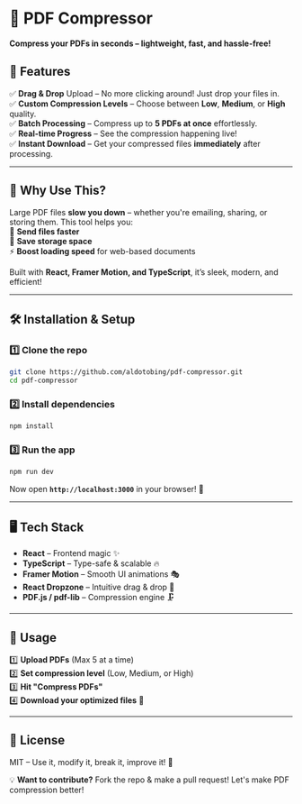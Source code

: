 # 📄 PDF Compressor

**Compress your PDFs in seconds – lightweight, fast, and hassle-free!**

## 🚀 Features

✅ **Drag & Drop** Upload – No more clicking around! Just drop your files in.  
✅ **Custom Compression Levels** – Choose between **Low**, **Medium**, or **High** quality.  
✅ **Batch Processing** – Compress up to **5 PDFs at once** effortlessly.  
✅ **Real-time Progress** – See the compression happening live!  
✅ **Instant Download** – Get your compressed files **immediately** after processing.

---

## 🎯 Why Use This?

Large PDF files **slow you down** – whether you're emailing, sharing, or storing them. This tool helps you:  
📩 **Send files faster**  
📂 **Save storage space**  
⚡ **Boost loading speed** for web-based documents

Built with **React, Framer Motion, and TypeScript**, it’s sleek, modern, and efficient!

---

## 🛠️ Installation & Setup

### 1️⃣ Clone the repo

```sh
git clone https://github.com/aldotobing/pdf-compressor.git
cd pdf-compressor
```

### 2️⃣ Install dependencies

```sh
npm install
```

### 3️⃣ Run the app

```sh
npm run dev
```

Now open **`http://localhost:3000`** in your browser! 🎉

---

## 🖥️ Tech Stack

- **React** – Frontend magic ✨
- **TypeScript** – Type-safe & scalable 🔥
- **Framer Motion** – Smooth UI animations 🎭
- **React Dropzone** – Intuitive drag & drop 🚀
- **PDF.js / pdf-lib** – Compression engine 🗜️

---

## 📌 Usage

1️⃣ **Upload PDFs** (Max 5 at a time)  
2️⃣ **Set compression level** (Low, Medium, or High)  
3️⃣ **Hit "Compress PDFs"**  
4️⃣ **Download your optimized files** 🎯

---

## 📜 License

MIT – Use it, modify it, break it, improve it! 🚀

💡 **Want to contribute?** Fork the repo & make a pull request! Let's make PDF compression better!
